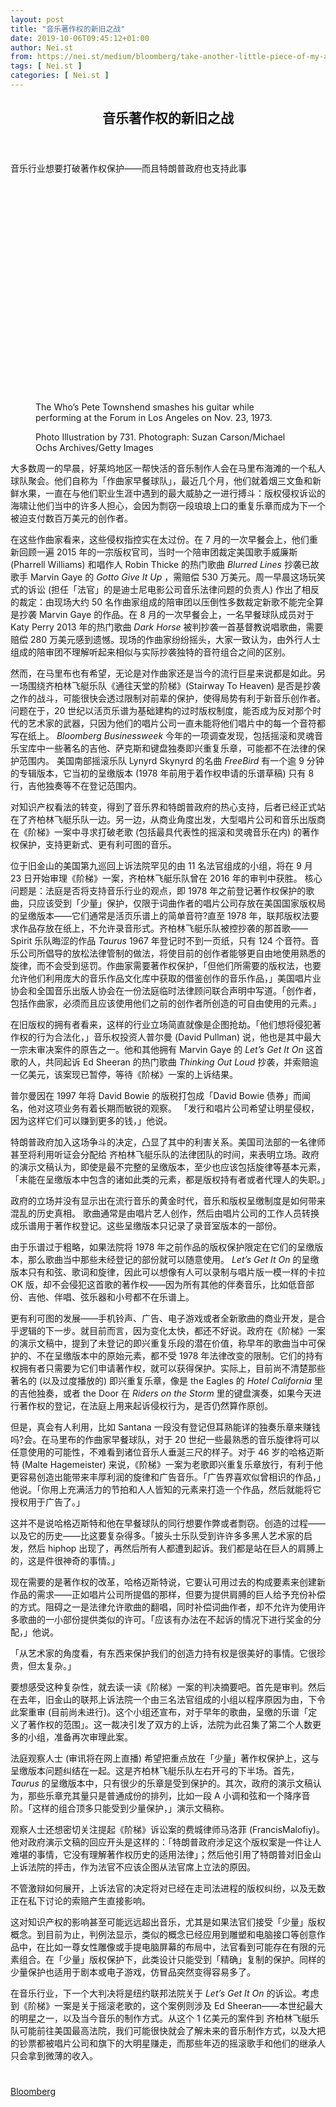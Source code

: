 ```yaml
---
layout: post
title: "音乐著作权的新旧之战"
date: 2019-10-06T09:45:12+01:00
author: Nei.st
from: https://nei.st/medium/bloomberg/take-another-little-piece-of-my-art-now-baby
tags: [ Nei.st ]
categories: [ Nei.st ]
---
```


<article class="post-5860 post type-post status-publish format-standard hentry category-bloomberg" id="post-5860">
 <header class="page-header medium Archives">
  <div class="page-header__image">
  </div>
  <div class="page-header__content">
   <h1 class="page-title text-align-center">
    音乐著作权的新旧之战
   </h1>
  </div>
 </header>
 <div class="entry-content aesop-entry-content" id="post-5860-content">
  <link as="font" crossorigin="anonymous" href="//cdn.jsdelivr.net/gh/0nd1jyU39XQ/_/glyph/font-face/0uIzqoZjSuJfvSBnvgXTcApMtcVhMcpr.woff" rel="preload" type="font/woff"/>
  <link as="font" crossorigin="anonymous" href="//cdn.jsdelivr.net/gh/0nd1jyU39XQ/_/glyph/font-face/1sTnSLZWDKucPX6SAk.woff" rel="preload" type="font/woff"/>
  <p class="blog-post__description">
   音乐行业想要打破著作权保护——而且特朗普政府也支持此事
  </p>
  <span id="more-5860">
  </span>
  <div class="container large img component-image edge">
   <div class="aspectRatioPlaceholder" style="padding-bottom:66.7%;height: 0;">
    <div class="progressiveMedia" data-height="1650" data-width="2200">
     <img alt="" class="progressiveMedia-image" data-src="https://cdn.jsdelivr.net/gh/0nd1jyU39XQ/_/img/1/e52bf525ly1g7nlaf0q0rj21p419u0xc.jpg" src="https://cdn.jsdelivr.net/gh/0nd1jyU39XQ/_/img/1/e52bf525ly1g7nlaf0q0rj21p419u0xc.jpg"/>
    </div>
   </div>
   <div class="aesop-image-component">
    <figure class="aesop-image-component-image aesop-component-align-center aesop-image-component-caption-left">
     <figcaption class="aesop-image-component-caption">
      <p class="aesop-cap-description">
       The Who’s Pete Townshend smashes his guitar while performing at the Forum in Los Angeles on Nov. 23, 1973.
      </p>
      <p class="aesop-cap-cred">
       Photo Illustration by 731. Photograph: Suzan Carson/Michael Ochs Archives/Getty Images
      </p>
     </figcaption>
    </figure>
   </div>
  </div>
  <p>
   大多数周一的早晨，好莱坞地区一帮快活的音乐制作人会在马里布海滩的一个私人球队聚会。他们自称为「作曲家早餐球队」，最近几个月，他们就着烟三文鱼和新鲜水果，一直在与他们职业生涯中遇到的最大威胁之一进行搏斗：版权侵权诉讼的海啸让他们当中的许多人担心，会因为剽窃一段琅琅上口的重复乐章而成为下一个被迫支付数百万美元的创作者。
  </p>
  <p>
   在这些作曲家看来，这些侵权指控实在太过份。在 7 月的一次早餐会上，他们重新回顾一遍 2015 年的一宗版权官司，当时一个陪审团裁定美国歌手威廉斯 (Pharrell Williams) 和唱作人 Robin Thicke 的热门歌曲
   <em>
    Blurred Lines
   </em>
   抄袭已故歌手 Marvin Gaye 的
   <em>
    Gotto Give It Up
   </em>
   ，需赔偿 530 万美元。周一早晨这场玩笑式的诉讼 (担任「法官」的是迪士尼电影公司音乐法律问题的负责人) 作出了相反的裁定：由现场大约 50 名作曲家组成的陪审团以压倒性多数裁定新歌不能完全算是抄袭 Marvin Gaye 的作品。在 8 月的一次早餐会上，一名早餐球队成员对于 Katy Perry 2013 年的热门歌曲
   <em>
    Dark Horse
   </em>
   被判抄袭一首基督教说唱歌曲，需要赔偿 280 万美元感到遗憾。现场的作曲家纷纷摇头，大家一致认为，由外行人士组成的陪审团不理解听起来相似与实际抄袭独特的音符组合之间的区别。
  </p>
  <p>
   然而，在马里布也有希望，无论是对作曲家还是当今的流行巨星来说都是如此。另一场围绕齐柏林飞艇乐队《通往天堂的阶梯》(Stairway To Heaven) 是否是抄袭之作的战斗，可能很快会透过限制对前辈的保护，使得局势有利于新音乐创作者。
   <span class="markup--p">
    问题在于，20 世纪以活页乐谱为基础建构的过时版权制度，能否成为反对那个时代的艺术家的武器，只因为他们的唱片公司一直未能将他们唱片中的每一个音符都写在纸上。
   </span>
   <em>
    Bloomberg Businessweek
   </em>
   今年的一项调查发现，包括摇滚和灵魂音乐宝库中一些著名的吉他、萨克斯和键盘独奏即兴重复乐章，可能都不在法律的保护范围内。
   <span class="markup--p">
    美国南部摇滚乐队 Lynyrd Skynyrd 的名曲
    <em>
     FreeBird
    </em>
    有一个逾 9 分钟的专辑版本，它当初的呈缴版本 (1978 年前用于着作权申请的乐谱草稿) 只有 8 行，吉他独奏等不在登记范围内。
   </span>
  </p>
  <p>
   对知识产权看法的转变，得到了音乐界和特朗普政府的热心支持，后者已经正式站在了齐柏林飞艇乐队一边。另一边，从商业角度出发，大型唱片公司和音乐出版商在《阶梯》一案中寻求打破老歌 (包括最具代表性的摇滚和灵魂音乐在内) 的著作权保护，支持更新式、更有利可图的音乐。
  </p>
  <p>
   位于旧金山的美国第九巡回上诉法院罕见的由 11 名法官组成的小组，将在 9 月 23 日开始审理《阶梯》一案，齐柏林飞艇乐队曾在 2016 年的审判中获胜。
   <span class="markup--p">
    核心问题是：法庭是否将支持音乐行业的观点，即 1978 年之前登记著作权保护的歌曲，只应该受到「少量」保护，仅限于词曲作者的唱片公司存放在美国国家版权局的呈缴版本——它们通常是活页乐谱上的简单音符?直至 1978 年，联邦版权法要求作品存放在纸上，不允许录音形式。齐柏林飞艇乐队被控抄袭的那首歌——Spirit 乐队晦涩的作品
    <em>
     Taurus
    </em>
    1967 年登记时不到一页纸，只有 124 个音符。音乐公司所倡导的放松法律管制的做法，将使目前的创作者能够更自由地使用熟悉的旋律，而不会受到惩罚。作曲家需要著作权保护，「但他们所需要的版权法，也要允许他们利用庞大的音乐作品文化库中获取的借鉴创作的音乐作品，」美国唱片业协会和全国音乐出版人协会在一份法庭临时法律顾问联合声明中写道。「创作者，包括作曲家，必须而且应该使用他们之前的创作者所创造的可自由使用的元素。」
   </span>
  </p>
  <div class="code-block code-block-1" style="margin: 8px 0; clear: both;">
   <div class="container ads_KbHEVhh8Rw">
    <div class="card card--blog post-sidebar">
     <div class="card-body">
      <div class="logo_ngcontent-kty-0">
      </div>
      <div class="iframe-blocker U6XAMK63Vh00WqvF2BacIQ">
       <div class="background-h60B">
       </div>
       <div class="WumZiPCS4MeMw4pxQ">
       </div>
      </div>
     </div>
     <div class="card-footer">
      <div class="card-footer-wrapper" layout="row bottom-left">
      </div>
     </div>
    </div>
   </div>
  </div>
  <p>
   在旧版权的拥有者看来，这样的行业立场简直就像是企图抢劫。「他们想将侵犯著作权的行为合法化，」音乐权投资人普尔曼 (David Pullman) 说，他也是其中最大一宗未审决案件的原告之一。他和其他拥有 Marvin Gaye 的
   <em>
    Let’s Get It On
   </em>
   这首歌的人，共同起诉 Ed Sheeran 的热门歌曲
   <em>
    Thinking Out Loud
   </em>
   抄袭，并索赔逾一亿美元，该案现已暂停，等待《阶梯》一案的上诉结果。
  </p>
  <p>
   普尔曼因在 1997 年将 David Bowie 的版税打包成「David Bowie 债券」而闻名，他对这项业务有着长期而敏锐的观察。
   <span class="markup--p">
    「发行和唱片公司希望让明星侵权，因为这样它们可以赚到更多的钱，」他说。
   </span>
  </p>
  <p>
   特朗普政府加入这场争斗的决定，凸显了其中的利害关系。美国司法部的一名律师甚至将利用听证会分配给 齐柏林飞艇乐队的法律团队的时间，来表明立场。政府的演示文稿认为，即使是最不完整的呈缴版本，至少也应该包括旋律等基本元素，「未能在呈缴版本中包含的诸如此类的元素，都是版权持有者或者代理人的失职。」
  </p>
  <p>
   政府的立场并没有显示出在流行音乐的黄金时代，音乐和版权呈缴制度是如何带来混乱的历史真相。
   <span class="markup--p">
    歌曲通常是由唱片艺人创作，然后由唱片公司的工作人员转换成乐谱用于著作权登记。这些呈缴版本只记录了录音室版本的一部份。
   </span>
  </p>
  <p>
   <span class="markup--p">
    由于乐谱过于粗略，如果法院将 1978 年之前作品的版权保护限定在它们的呈缴版本，那么歌曲当中那些未经登记的部份就可以随意使用。
    <em>
     Let’s Get It On
    </em>
    的呈缴版本只有和弦、歌词和旋律，因此可以想像有人可以录制与唱片版一模一样的卡拉 OK 版，却不会侵犯这首歌的著作权——因为所有其他的伴奏音乐，比如低音部份、吉他、伴唱、弦乐器和小号都不在乐谱上。
   </span>
  </p>
  <p>
   更有利可图的发展——手机铃声、广告、电子游戏或者全新歌曲的商业开发，是合乎逻辑的下一步。就目前而言，因为变化太快，都还不好说。政府在《阶梯》一案的演示文稿中，提到了未登记的即兴重复乐段的潜在价值，称早年的歌曲当中可保护的、不在呈缴版本中的原始元素，都不受 1978 年法律改变的限制。它们的持有权拥有者只需要为它们申请著作权，就可以获得保护。实际上，目前尚不清楚那些著名的 (以及过度播放的) 即兴重复乐章，像是 the Eagles 的
   <em>
    Hotel California
   </em>
   里的吉他独奏，或者 the Door 在
   <em>
    Riders on the Storm
   </em>
   里的键盘演奏，如果今天进行著作权的登记，在法庭上用来起诉侵权行为，是否仍然算作原创。
  </p>
  <div class="code-block code-block-1" style="margin: 8px 0; clear: both;">
   <div class="container ads_KbHEVhh8Rw">
    <div class="card card--blog post-sidebar">
     <div class="card-body">
      <div class="logo_ngcontent-kty-0">
      </div>
      <div class="iframe-blocker U6XAMK63Vh00WqvF2BacIQ">
       <div class="background-h60B">
       </div>
       <div class="WumZiPCS4MeMw4pxQ">
       </div>
      </div>
     </div>
     <div class="card-footer">
      <div class="card-footer-wrapper" layout="row bottom-left">
      </div>
     </div>
    </div>
   </div>
  </div>
  <p>
   但是，真会有人利用，比如 Santana 一段没有登记但耳熟能详的独奏乐章来赚钱吗?会。在马里布的作曲家早餐球队，对于 20 世纪一些最熟悉的音乐旋律将可以任意使用的可能性，不难看到诸位音乐人垂涎三尺的样子。对于 46 岁的哈格迈斯特 (Malte Hagemeister) 来说，《阶梯》一案为老歌即兴重复乐章放行，有利于他更容易创造出能带来丰厚利润的旋律和广告音乐。「广告界喜欢似曾相识的作品，」他说。「你用上充满活力的节拍和人人皆知的元素来打造一个作品，然后就能将它授权用于广告了。」
  </p>
  <p>
   这并不是说哈格迈斯特和他在早餐球队的同行想要作弊或者剽窃。创造的过程——以及它的历史——比这要复杂得多。「披头士乐队受到许许多多黑人艺术家的启发，然后 hiphop 出现了，再然后所有人都遭到起诉。我们都是站在巨人的肩膊上的，这是件很神奇的事情。」
  </p>
  <p>
   现在需要的是著作权的改革，哈格迈斯特说，它要认可用过去的构成要素来创建新作品的需求——正如唱片公司所提倡的那样，但要为提供肩膊的巨人给予充份补偿的方式。阻碍之一是法律允许歌曲的翻唱，同时补偿词曲作者，却不允许为使用许多歌曲的一小部份提供类似的许可。「应该有办法在不起诉的情况下进行奖金的分配，」他说。
  </p>
  <p>
   「从艺术家的角度看，有东西来保护我们的创造力持有权是很美好的事情。它很珍贵，但太复杂。」
  </p>
  <p>
   要想感受这种复杂性，就去读一读《阶梯》一案的判决摘要吧。首先是审判。然后在去年，旧金山的联邦上诉法院一个由三名法官组成的小组以程序原因为由，下令此案重审 (目前尚未进行)。这个小组还宣布，对于早年的歌曲，呈缴的乐谱「定义了著作权的范围」。这一裁决引发了双方的上诉，法院为此召集了第二个人数更多的小组，准备再次审理此案。
  </p>
  <p>
   法庭观察人士 (审讯将在网上直播) 希望把重点放在「少量」著作权保护上，这与呈缴版本问题纠结在一起。这是齐柏林飞艇乐队左右开弓的下半场。首先，
   <em>
    Taurus
   </em>
   的呈缴版本中，只有很少的乐章是受到保护的。其次，政府的演示文稿认为，那些乐章充其量只是普通成份的排列，比如一段 A 小调和弦和一个降序音阶。「这样的组合顶多只能受到少量保护，」演示文稿称。
  </p>
  <div class="code-block code-block-1" style="margin: 8px 0; clear: both;">
   <div class="container ads_KbHEVhh8Rw">
    <div class="card card--blog post-sidebar">
     <div class="card-body">
      <div class="logo_ngcontent-kty-0">
      </div>
      <div class="iframe-blocker U6XAMK63Vh00WqvF2BacIQ">
       <div class="background-h60B">
       </div>
       <div class="WumZiPCS4MeMw4pxQ">
       </div>
      </div>
     </div>
     <div class="card-footer">
      <div class="card-footer-wrapper" layout="row bottom-left">
      </div>
     </div>
    </div>
   </div>
  </div>
  <p>
   观察人士还想密切关注提起《阶梯》诉讼案的费城律师马洛菲 (FrancisMalofiy)。他对政府演示文稿的回应开头是这样的：「特朗普政府涉足这个版权案是一件让人难堪的事情，它没有理解著作权历史的适用法律」；然后他引用了特朗普对旧金山上诉法院的抨击，作为法官不应该企图从法官席上立法的原因。
  </p>
  <p>
   不管激辩如何展开，上诉法官的决定将对已经在走司法进程的版权纠纷，以及无数正在私下讨论的索赔产生直接影响。
  </p>
  <p>
   这对知识产权的影响甚至可能远远超出音乐，尤其是如果法官们接受「少量」版权概念。到目前为止，判例法显示，类似的概念已经应用到雕塑和电脑接口等创意作品中，在比如一尊女性雕像或手提电脑屏幕的布局中，法官看到可能存在有限的元素组合。在「少量」版权保护下，此类设计只能受到「精确」复制的保护。同样的少量保护也适用于剧本或电子游戏，仿冒品突然变得容易多了。
  </p>
  <p>
   在音乐行业，下一个大判决将是纽约联邦法院关于
   <em>
    Let’s Get It On
   </em>
   的诉讼。考虑到《阶梯》一案是关于摇滚老歌的，这个案例则涉及 Ed Sheeran——本世纪最大的明星之一，以及当今音乐的制作方式。从这个 1 亿美元的案件到 齐柏林飞艇乐队可能前往美国最高法院，我们可能很快就会了解未来的音乐制作方式，以及大把的钞票都被唱片公司和旗下的大明星赚走，而那些年迈的摇滚歌手和他们的继承人只会拿到微薄的收入。
  </p>
  <div class="container ag ah">
   <div class="fe n el">
    <a class="dt du bn bo bp bq br bs bt bu dv dw bx by dx dy" href="https://nei.st/medium/bloomberg-businessweek?source=https://www.bloomberg.com/news/articles/2019-09-18/the-music-industry-and-trump-want-to-blow-up-copyright-protection">
     <div class="c ff fg ag ah fh el fi fj ce fk fl fm fn fo fp fq fr fs ft fu">
      <div class="bs em en eo ep eq fv ah fw fg ag bm eu fx q fy fz p ac">
      </div>
     </div>
    </a>
   </div>
  </div>
  <div class="code-block code-block-2" style="margin: 8px 0; clear: both;">
   <br/>
   <div class="container ads_KbHEVhh8Rw">
    <div class="card card--blog post-sidebar">
     <div class="card-body">
      <div class="logo_ngcontent-kty-0">
      </div>
      <div class="iframe-blocker U6XAMK63Vh00WqvF2BacIQ">
       <div class="background-h60B">
       </div>
       <div class="WumZiPCS4MeMw4pxQ">
       </div>
      </div>
     </div>
     <div class="card-footer">
      <div class="card-footer-wrapper" layout="row bottom-left">
      </div>
     </div>
    </div>
   </div>
  </div>
 </div>
 <footer class="entry-footer">
  <div class="categories icon-link">
   <a href="https://nei.st/category/medium/bloomberg" rel="category tag">
    Bloomberg
   </a>
  </div>
 </footer>
</article>

